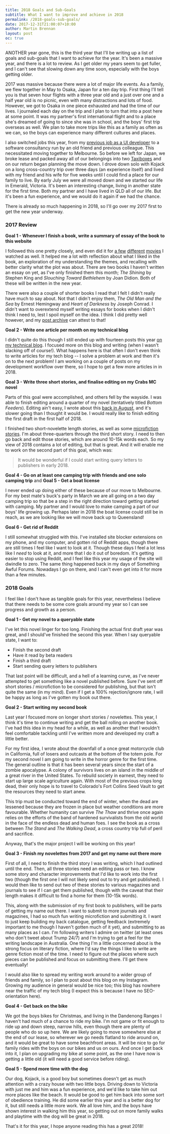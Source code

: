 ```yaml
---
title: 2018 Goals and Sub-Goals
subtitle: What I want to improve and achieve in 2018
permalink: /2018-goals-sub-goals/
date: 2017-12-31T21:00:07+10:00
author: Martin Brennan
layout: post
oc: true
---
```


<span class="first-letter">A</span>NOTHER year gone, this is the third year that I'll be writing up a list of goals and sub-goals that I want to achieve for the year. It's been a massive year, and there is a lot to review. As I get older my years seem to get fuller, and I can't see that slowing down any time soon, especially with the boys getting older.

2017 was massive because there were a lot of major life events. As a family, we flew together in May to Osaka, Japan for a ten day trip. First thing I'll tell you is that seven hour flights with a three year old and a just over one and a half year old is no picnic, even with many distractions and lots of food. However, we got to Osaka in one piece exhausted and had the time of our lives. I journaled each day on the trip and I plan to turn that into a post here at some point. It was my partner's first international flight and to a place she's dreamed of going to since she was in school, and the boys' first trip overseas as well. We plan to take more trips like this as a family as often as we can, so the boys can experience many different cultures and places.

I also switched jobs this year, from my [previous job as a UI developer](https://martin-brennan.com/back-to-ruby/) to a software consultancy run by an old friend and previous colleague. This necessitated moving together to Melbourne. So before we left for Japan, we broke lease and packed away all of our belongings into two [Taxiboxes](https://www.taxibox.com.au) and on our return began planning the move down. I drove down solo with Kojack on a long cross-country trip over three days (an experience itself) and lived with my friend and his wife for five weeks until I could find a place for our family to live. By early July we were all moved down and we started our life in Emerald, Victoria. It's been an interesting change, living in another state for the first time. Both my partner and I have lived in QLD all of our life. But it's been a fun experience, and we would do it again if we had the chance.

There is already so much happening in 2018, so I'll go over my 2017 first to get the new year underway.

<!--more-->

### 2017 Review

**Goal 1 - Whenever I finish a book, write a summary of essay of the book to this website**

I followed this one pretty closely, and even did it for [a few](/la-la-land) [different](/logan) [movies](/the-graduate) I watched as well. It helped me a lot with reflection about what I liked in the book, an exploration of my understanding the themes, and recalling with better clarity what the plot was about. There are two books I haven't written an essay on yet, as I've only finished them this month; _The Shining_ by Stephen King and _Slouching Toward Bethlehem_ by Joan Didion. Both of these will be written in the new year.

There were also a couple of shorter books I read that I felt I didn't really have much to say about. Not that I didn't enjoy them, _The Old Man and the Sea_ by Ernest Hemingway and _Heart of Darkness_ by Joseph Conrad. I didn't want to overextend myself writing essays for books when I didn't think I need to, lest I spoil myself on the idea. I think I did pretty well however, and my [post archive](/archive) can attest to that!

**Goal 2 - Write one article per month on my technical blog**

I didn't quite do this though I still ended up with fourteen posts this year [on my technical blog](https://martin-brennan.com). I focused more on this blog and writing (when I wasn't slacking off of course!). What happens here is that often I don't even think to write articles for my tech blog -- I solve a problem at work and then it's on to the next problem! I am working on a couple of posts on my development workflow over there, so I hope to get a few more articles in in 2018.

**Goal 3 - Write three short stories, and finalise editing on my Crabs MC novel**

Parts of this goal were accomplished, and others fell by the wayside. I was able to finish editing around a quarter of my novel (tentatively titled _Bottom Feeders_). Editing ain't easy, I wrote about this [back in August](/editing-process), and it's slower going than I thought it would be. I would really like to finish editing the first draft in the first half of 2018.

I finished two short-novelette length stories, as well as some [microfiction stories](/canto-del-jilguero). I'm about three-quarters through the third short story. I need to then go back and edit those stories, which are around 10-15k words each. So my view of 2018 contains a lot of editing, but that is great. And it will enable me to work on the second part of this goal, which was:

> It would be wonderful if I could start writing query letters to publishers in early 2018.

**Goal 4 - Go on at least one camping trip with friends and one solo camping trip** and **Goal 5 - Get a boat license**

I never ended up doing either of these because of our move to Melbourne. For my best mate's buck's party in March we are all going on a two day camping trip so that be a step in the right direction toward getting started with camping. My partner and I would love to make camping a part of our boys' life growing up. Perhaps later in 2018 the boat license could still be in reach, as we are looking like we will move back up to Queensland!

**Goal 6 - Get rid of Reddit**

I still somewhat struggled with this. I've installed site blocker extensions on my phone, and my computer, and gotten rid of Reddit apps, though there are still times I feel like I want to look at it. Though these days I feel a lot less like I _need_ to look at it, and more that I do it out of boredom. It's getting easier to stop using Reddit, and I feel like this year my usage of the site will dwindle to zero. The same thing happened back in my days of Something Awful Forums. Nowadays I go on there, and I can't even get into it for more than a few minutes.

### 2018 Goals

I feel like I don't have as tangible goals for this year, nevertheless I believe that there needs to be some core goals around my year so I can see progress and growth as a person.

**Goal 1 - Get my novel to a queryable state**

I've let this novel linger for too long. Finishing the actual first draft year was great, and I should've finished the second this year. When I say queryable state, I want to:

* Finish the second draft
* Have it read by beta readers
* Finish a third draft
* Start sending query letters to publishers

That last point will be difficult, and a hell of a learning curve, as I've never attempted to get something like a novel published before. Sure I've sent off short stories / microfiction to be considered for publishing, but that isn't quite the same (in my mind). Even if I get a 100% rejection/ignore rate, I will be happy as long as I've gotten my book out there.

**Goal 2 - Start writing my second book**

Last year I focused more on longer short stories / novelettes. This year, I think it's time to continue writing and get the ball rolling on another book. I've had this idea in my head for a while, as well as another that I wouldn't feel comfortable tackling until I've written more and developed my craft a little better.

For my first idea, I wrote about the downfall of a once great motorcycle club in California, full of losers and outcasts at the bottom of the totem pole. For my second novel I am going to write in the horror genre for the first time. The general outline is that it has been several years since the start of a zombie apocalypse. A colony of survivors lives on an island in the middle of a great river in the United States. To rebuild society in earnest, they need to start up large scale agriculture again. With most of the previous crops long dead, their only hope is to travel to Colorado's Fort Collins Seed Vault to get the resources they need to start anew.

This trip must be conducted toward the end of winter, when the dead are lessened because they are frozen in place but weather conditions are more favourable. Whether humanity can survive _The Thaw_ and thrive once again relies on the efforts of the band of hardened survivalists from the old world in the face of the endless dead and human foes. I see the book as a cross between _The Stand_ and _The Walking Dead_, a cross country trip full of peril and sacrifice.

Anyway, that's the major project I will be working on this year!

**Goal 3 - Finish my novelettes from 2017 and get my name out there more**

First of all, I need to finish the third story I was writing, which I had outlined until the end. Then, all three stories need an editing pass or two. I know some story and character improvements that I'd like to work into the first two (though the first one I will not likely send out to try and get published). I would then like to send out two of these stories to various magazines and journals to see if I can get them published, though with the caveat that their length makes it difficult to find a home for them (10-15k words).

This, along with the submission of my first book to publishers, will be parts of getting my name out there. I want to submit to more journals and magazines, I had so much fun writing microfiction and submitting it. I want to just keep building my back catalogue, getting feedback (extremely important to me though I haven't gotten much of it yet), and submitting to as many places as I can. I'm following writers I admire on twitter (at least ones who don't tweet about Trump 24/7) and I'm trying to get a feel for the writing landscape in Australia. One thing I'm a little concerned about is the strong focus on literary fiction, where I'd say the things I like to write are genre fiction most of the time. I need to figure out the places where such pieces can be published and focus on submitting there. I'll get there eventually!

I would also like to spread my writing work around to a wider group of friends and family, so I plan to post about this blog on my Instagram. Growing my audience in general would be nice too; this blog has nowhere near the traffic of my tech blog (I expect this is because I have no SEO-orientation here).

**Goal 4 - Get back on the bike**

We got the boys bikes for Christmas, and living in the Dandenong Ranges I haven't had much of a chance to ride my bike. I'm not game or fit enough to ride up and down steep, narrow hills, even though there are plenty of people who do so up here. We are likely going to move somewhere else at the end of our lease, so wherever we go needs flatland to ride around on, and it would be great to have some beachfront areas. It will be nice to go for family rides with the boys on our bikes and us on ours. And once I get back into it, I plan on upgrading my bike at some point, as the one I have now is getting a little old (it will need a good service before riding).

**Goal 5 - Spend more time with the dog**

Our dog, Kojack, is a good boy but sometimes doesn't get as much attention with a crazy house with two little boys. Driving down to Victoria with just me and him was a fun experience, and we'd like to take him out more places like the beach. It would be good to get him back into some sort of obedience training. He did some earlier this year and is a better dog for it, but still needs a little more work. We all love him, and the boys have shown interest in walking him this year, so getting out on more family walks and playtime with the dog will be great in 2018.

That's it for this year, I hope anyone reading this has a great 2018!